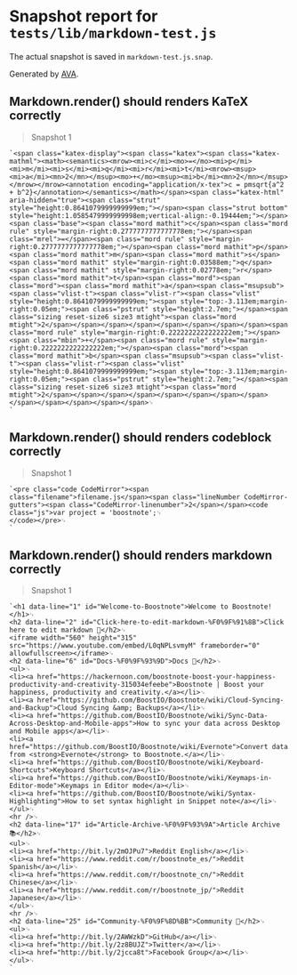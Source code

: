 # Snapshot report for `tests/lib/markdown-test.js`

The actual snapshot is saved in `markdown-test.js.snap`.

Generated by [AVA](https://ava.li).

## Markdown.render() should renders KaTeX correctly

> Snapshot 1

    `<span class="katex-display"><span class="katex"><span class="katex-mathml"><math><semantics><mrow><mi>c</mi><mo>=</mo><mi>p</mi><mi>m</mi><mi>s</mi><mi>q</mi><mi>r</mi><mi>t</mi><mrow><msup><mi>a</mi><mn>2</mn></msup><mo>+</mo><msup><mi>b</mi><mn>2</mn></msup></mrow></mrow><annotation encoding="application/x-tex">c = pmsqrt{a^2 + b^2}</annotation></semantics></math></span><span class="katex-html" aria-hidden="true"><span class="strut" style="height:0.8641079999999999em;"></span><span class="strut bottom" style="height:1.0585479999999998em;vertical-align:-0.19444em;"></span><span class="base"><span class="mord mathit">c</span><span class="mord rule" style="margin-right:0.2777777777777778em;"></span><span class="mrel">=</span><span class="mord rule" style="margin-right:0.2777777777777778em;"></span><span class="mord mathit">p</span><span class="mord mathit">m</span><span class="mord mathit">s</span><span class="mord mathit" style="margin-right:0.03588em;">q</span><span class="mord mathit" style="margin-right:0.02778em;">r</span><span class="mord mathit">t</span><span class="mord"><span class="mord"><span class="mord mathit">a</span><span class="msupsub"><span class="vlist-t"><span class="vlist-r"><span class="vlist" style="height:0.8641079999999999em;"><span style="top:-3.113em;margin-right:0.05em;"><span class="pstrut" style="height:2.7em;"></span><span class="sizing reset-size6 size3 mtight"><span class="mord mtight">2</span></span></span></span></span></span></span></span><span class="mord rule" style="margin-right:0.2222222222222222em;"></span><span class="mbin">+</span><span class="mord rule" style="margin-right:0.2222222222222222em;"></span><span class="mord"><span class="mord mathit">b</span><span class="msupsub"><span class="vlist-t"><span class="vlist-r"><span class="vlist" style="height:0.8641079999999999em;"><span style="top:-3.113em;margin-right:0.05em;"><span class="pstrut" style="height:2.7em;"></span><span class="sizing reset-size6 size3 mtight"><span class="mord mtight">2</span></span></span></span></span></span></span></span></span></span></span></span></span>␊
    `

## Markdown.render() should renders codeblock correctly

> Snapshot 1

    `<pre class="code CodeMirror"><span class="filename">filename.js</span><span class="lineNumber CodeMirror-gutters"><span class="CodeMirror-linenumber">2</span></span><code class="js">var project = 'boostnote';␊
    </code></pre>␊
    `

## Markdown.render() should renders markdown correctly

> Snapshot 1

    `<h1 data-line="1" id="Welcome-to-Boostnote">Welcome to Boostnote!</h1>␊
    <h2 data-line="2" id="Click-here-to-edit-markdown-%F0%9F%91%8B">Click here to edit markdown 👋</h2>␊
    <iframe width="560" height="315" src="https://www.youtube.com/embed/L0qNPLsvmyM" frameborder="0" allowfullscreen></iframe>␊
    <h2 data-line="6" id="Docs-%F0%9F%93%9D">Docs 📝</h2>␊
    <ul>␊
    <li><a href="https://hackernoon.com/boostnote-boost-your-happiness-productivity-and-creativity-315034efeebe">Boostnote | Boost your happiness, productivity and creativity.</a></li>␊
    <li><a href="https://github.com/BoostIO/Boostnote/wiki/Cloud-Syncing-and-Backup">Cloud Syncing &amp; Backups</a></li>␊
    <li><a href="https://github.com/BoostIO/Boostnote/wiki/Sync-Data-Across-Desktop-and-Mobile-apps">How to sync your data across Desktop and Mobile apps</a></li>␊
    <li><a href="https://github.com/BoostIO/Boostnote/wiki/Evernote">Convert data from <strong>Evernote</strong> to Boostnote.</a></li>␊
    <li><a href="https://github.com/BoostIO/Boostnote/wiki/Keyboard-Shortcuts">Keyboard Shortcuts</a></li>␊
    <li><a href="https://github.com/BoostIO/Boostnote/wiki/Keymaps-in-Editor-mode">Keymaps in Editor mode</a></li>␊
    <li><a href="https://github.com/BoostIO/Boostnote/wiki/Syntax-Highlighting">How to set syntax highlight in Snippet note</a></li>␊
    </ul>␊
    <hr />␊
    <h2 data-line="17" id="Article-Archive-%F0%9F%93%9A">Article Archive 📚</h2>␊
    <ul>␊
    <li><a href="http://bit.ly/2mOJPu7">Reddit English</a></li>␊
    <li><a href="https://www.reddit.com/r/boostnote_es/">Reddit Spanish</a></li>␊
    <li><a href="https://www.reddit.com/r/boostnote_cn/">Reddit Chinese</a></li>␊
    <li><a href="https://www.reddit.com/r/boostnote_jp/">Reddit Japanese</a></li>␊
    </ul>␊
    <hr />␊
    <h2 data-line="25" id="Community-%F0%9F%8D%BB">Community 🍻</h2>␊
    <ul>␊
    <li><a href="http://bit.ly/2AWWzkD">GitHub</a></li>␊
    <li><a href="http://bit.ly/2z8BUJZ">Twitter</a></li>␊
    <li><a href="http://bit.ly/2jcca8t">Facebook Group</a></li>␊
    </ul>␊
    `
